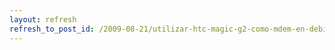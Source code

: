 ```yaml
---
layout: refresh
refresh_to_post_id: /2009-08-21/utilizar-htc-magic-g2-como-mdem-en-debian-gnu-linux.html
---
```

